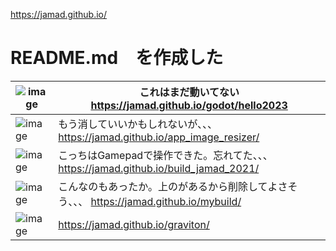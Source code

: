 https://jamad.github.io/

# README.md　を作成した


![image](https://github.com/jamad/jamad.github.io/assets/949913/90021531-0d25-4283-b5bb-20eb3e41801c)| これはまだ動いてない https://jamad.github.io/godot/hello2023
-|-
![image](https://github.com/jamad/jamad.github.io/assets/949913/3443c5a8-2c19-4d60-be26-59f7f5ab671e)| もう消していいかもしれないが、、、 https://jamad.github.io/app_image_resizer/
![image](https://github.com/jamad/jamad.github.io/assets/949913/79c4c4cc-e770-49e6-b881-03fb2af59a1a)| こっちはGamepadで操作できた。忘れてた、、、 https://jamad.github.io/build_jamad_2021/
![image](https://github.com/jamad/jamad.github.io/assets/949913/9eaa419e-81bb-42ab-ba1f-594ad0730c48) | こんなのもあったか。上のがあるから削除してよさそう、、、 https://jamad.github.io/mybuild/
![image](https://github.com/jamad/jamad.github.io/assets/949913/abb7f120-1fbd-4968-bb26-705be8904568)| https://jamad.github.io/graviton/

